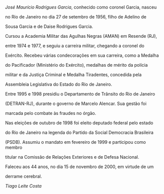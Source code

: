 

*José Maurício Rodrigues Garcia*, conhecido como coronel Garcia, nasceu

no Rio de Janeiro no dia 27 de setembro de 1956, filho de Adelino de

Sousa Garcia e de Daise Rodrigues Garcia.



Cursou a Academia Militar das Agulhas Negras (AMAN) em Resende (RJ),

entre 1974 e 1977, e seguiu a carreira militar, chegando a coronel do

Exército. Recebeu várias condecorações em sua carreira, como a Medalha

do Pacificador (Ministério do Exército), medalhas de mérito da polícia

militar e da Justiça Criminal e Medalha Tiradentes, concedida pela

Assembleia Legislativa do Estado do Rio de Janeiro.



Entre 1995 e 1998 presidiu o Departamento de Trânsito do Rio de Janeiro

(DETRAN-RJ), durante o governo de Marcelo Alencar. Sua gestão foi

marcada pelo combate às fraudes no órgão.



Nas eleições de outubro de 1998 foi eleito deputado federal pelo estado

do Rio de Janeiro na legenda do Partido da Social Democracia Brasileira

(PSDB). Assumiu o mandato em fevereiro de 1999 e participou como membro

titular na Comissão de Relações Exteriores e de Defesa Nacional.



Faleceu aos 44 anos, no dia 15 de novembro de 2000, em virtude de um

derrame cerebral.



*Tiago Leite Costa*



